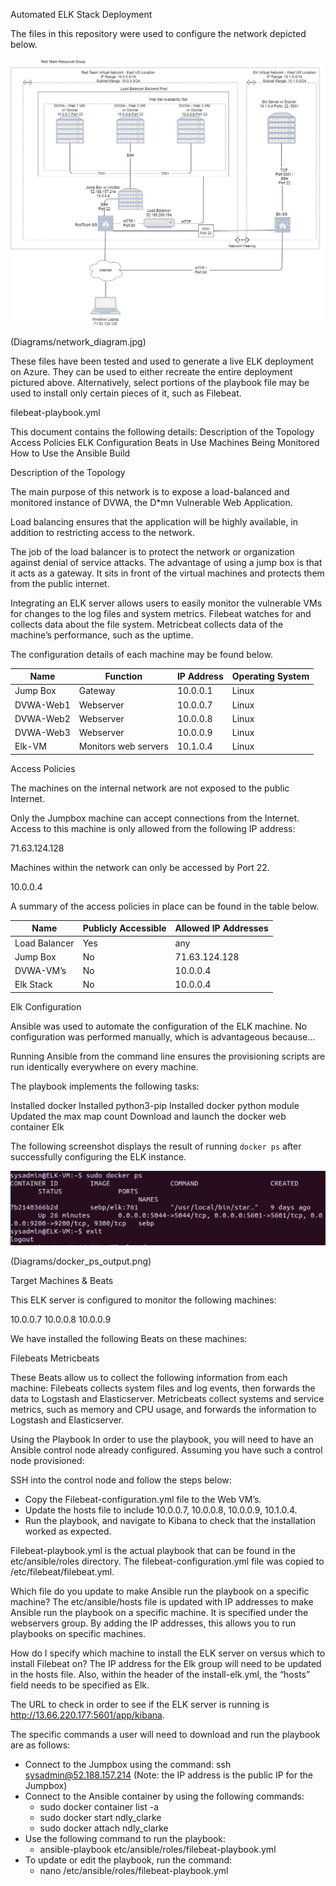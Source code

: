 Automated ELK Stack Deployment

The files in this repository were used to configure the network depicted below.

![alt text](https://github.com/tjjenkins76/Azure-Project/blob/master/Diagrams/Network_Diagram.jpg)

(Diagrams/network_diagram.jpg)

These files have been tested and used to generate a live ELK deployment on Azure. They can be used to either recreate the entire deployment pictured above. Alternatively, select portions of the playbook file may be used to install only certain pieces of it, such as Filebeat.

filebeat-playbook.yml




This document contains the following details:
Description of the Topology
Access Policies
ELK Configuration
Beats in Use
Machines Being Monitored
How to Use the Ansible Build


Description of the Topology

The main purpose of this network is to expose a load-balanced and monitored instance of DVWA, the D*mn Vulnerable Web Application.

Load balancing ensures that the application will be highly available, in addition to restricting access to the network.

The job of the load balancer is to protect the network or organization against denial of service attacks. The advantage of using a jump box is that it acts as a gateway. It sits in front of the virtual machines and protects them from the public internet.

Integrating an ELK server allows users to easily monitor the vulnerable VMs for changes to the log files and system metrics. Filebeat watches for and collects data about the file system. Metricbeat collects data of the machine’s performance, such as the uptime.

The configuration details of each machine may be found below.


|       Name          |  Function   | IP Address | Operating System |
|----------------------|----------------|----------------|--------------------------|
| Jump Box         | Gateway     |   10.0.0.1  |     Linux                  |
| DVWA-Web1    | Webserver  |   10.0.0.7  |     Linux                  |
| DVWA-Web2    | Webserver  |   10.0.0.8  |     Linux                  |
| DVWA-Web3    | Webserver  |   10.0.0.9  |     Linux                  |
| Elk-VM              | Monitors web servers    |   10.1.0.4  |     Linux                  |









Access Policies

The machines on the internal network are not exposed to the public Internet. 

Only the Jumpbox machine can accept connections from the Internet. Access to this machine is only allowed from the following IP address: 

71.63.124.128

Machines within the network can only be accessed by Port 22.

10.0.0.4

A summary of the access policies in place can be found in the table below.

|  Name 	    | Publicly Accessible   | Allowed IP Addresses   |
|----------------------|-----------------------------|---------------------------------|
| Load Balancer  |          Yes		    |     any 	                     |   	
| Jump Box	    |	   No		    |     71.63.124.128 	         |
| DVWA-VM’s      | 	   No		    |     10.0.0.4	    	         | 
| Elk Stack           | 	   No		    |     10.0.0.4	         	         | 


Elk Configuration

Ansible was used to automate the configuration of the ELK machine. No configuration was performed manually, which is advantageous because…

Running Ansible from the command line ensures the provisioning scripts are run identically everywhere on every machine.

The playbook implements the following tasks:

Installed docker
Installed python3-pip
Installed docker python module
Updated the max map count
Download and launch the docker web container Elk


The following screenshot displays the result of running `docker ps` after successfully configuring the ELK instance.

![alt text](https://github.com/tjjenkins76/Azure-Project/blob/master/Images/docker_ps_output.png)


(Diagrams/docker_ps_output.png)

Target Machines & Beats

This ELK server is configured to monitor the following machines:

10.0.0.7
10.0.0.8
10.0.0.9

We have installed the following Beats on these machines:

Filebeats
Metricbeats

These Beats allow us to collect the following information from each machine:
Filebeats collects system files and log events, then forwards the data to Logstash and Elasticserver.
Metricbeats collect systems and service metrics, such as memory and CPU usage, and forwards the information to Logstash and Elasticserver.


Using the Playbook
In order to use the playbook, you will need to have an Ansible control node already configured. Assuming you have such a control node provisioned: 

SSH into the control node and follow the steps below:
- Copy the Filebeat-configuration.yml file to the Web VM’s.
- Update the hosts file to include 10.0.0.7, 10.0.0.8, 10.0.0.9, 10.1.0.4.
- Run the playbook, and navigate to Kibana to check that the installation worked as expected.

Filebeat-playbook.yml is the actual playbook that can be found in the etc/ansible/roles directory. The filebeat-configuration.yml file was copied to /etc/filebeat/filebeat.yml. 

Which file do you update to make Ansible run the playbook on a specific machine? The etc/ansible/hosts file is updated with IP addresses to make Ansible run the playbook on a specific machine. It is specified under the webservers group. By adding the IP addresses, this allows you to run playbooks on specific machines.

How do I specify which machine to install the ELK server on versus which to install Filebeat on? The IP address for the Elk group will need to be updated in the hosts file. Also, within the header of the install-elk.yml, the “hosts” field needs to be specified as Elk.

The URL to check in order to see if the ELK server is running is http://13.66.220.177:5601/app/kibana.

The specific commands a user will need to download and run the playbook are as follows:
- Connect to the Jumpbox using the command:
ssh sysadmin@52.188.157.214  (Note: the IP address is the public IP for the Jumpbox)
- Connect to the Ansible container by using the following commands:
  - sudo docker container list -a
  - sudo docker start ndly_clarke
  - sudo docker attach ndly_clarke
- Use the following command to run the playbook:
  - ansible-playbook etc/ansible/roles/filebeat-playbook.yml
- To update or edit the playbook, run the command:
  - nano /etc/ansible/roles/filebeat-playbook.yml



